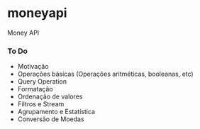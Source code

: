 # moneyapi
Money API

### To Do

- Motivação
- Operações básicas (Operações aritméticas, booleanas, etc)
- Query Operation
- Formatação
- Ordenação de valores
- Filtros e Stream
- Agrupamento e Estatística
- Conversão de Moedas
